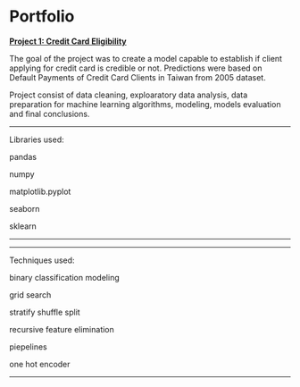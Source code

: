 # Portfolio

[**Project 1: Credit Card Eligibility**](https://github.com/adaklos/Credit_Card_Eligibility)

The goal of the project was to create a model capable to establish if client applying for credit card is credible or not.
Predictions were based on Default Payments of Credit Card Clients in Taiwan from 2005 dataset.

Project consist of data cleaning, exploaratory data analysis, data preparation for machine learning algorithms, modeling, models evaluation and final conclusions.
***
Libraries used:

pandas 

numpy

matplotlib.pyplot

seaborn

sklearn
***

***

Techniques used: 

binary classification modeling

grid search 

stratify shuffle split

recursive feature elimination

piepelines

one hot encoder
***
